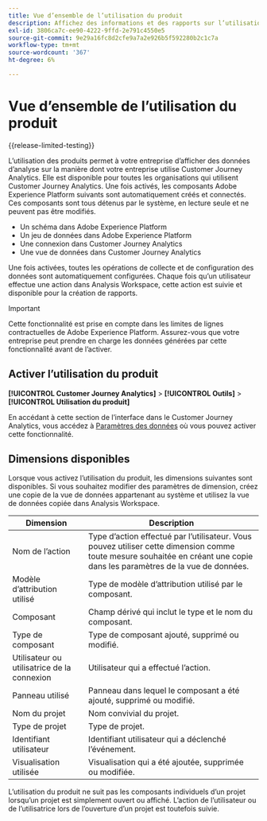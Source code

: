 ```yaml
---
title: Vue d’ensemble de l’utilisation du produit
description: Affichez des informations et des rapports sur l’utilisation de Customer Journey Analytics par votre organisation.
exl-id: 3806ca7c-ee90-4222-9ffd-2e791c4550e5
source-git-commit: 9e29a16fc8d2cfe9a7a2e926b5f592280b2c1c7a
workflow-type: tm+mt
source-wordcount: '367'
ht-degree: 6%

---
```


# Vue d’ensemble de l’utilisation du produit

{{release-limited-testing}}

L’utilisation des produits permet à votre entreprise d’afficher des données d’analyse sur la manière dont votre entreprise utilise Customer Journey Analytics. Elle est disponible pour toutes les organisations qui utilisent Customer Journey Analytics. Une fois activés, les composants Adobe Experience Platform suivants sont automatiquement créés et connectés. Ces composants sont tous détenus par le système, en lecture seule et ne peuvent pas être modifiés.

* Un schéma dans Adobe Experience Platform
* Un jeu de données dans Adobe Experience Platform
* Une connexion dans Customer Journey Analytics
* Une vue de données dans Customer Journey Analytics

Une fois activées, toutes les opérations de collecte et de configuration des données sont automatiquement configurées. Chaque fois qu’un utilisateur effectue une action dans Analysis Workspace, cette action est suivie et disponible pour la création de rapports.

>[!IMPORTANT]
>
>Cette fonctionnalité est prise en compte dans les limites de lignes contractuelles de Adobe Experience Platform. Assurez-vous que votre entreprise peut prendre en charge les données générées par cette fonctionnalité avant de l’activer.

## Activer l’utilisation du produit

**[!UICONTROL Customer Journey Analytics]** > **[!UICONTROL Outils]** > **[!UICONTROL Utilisation du produit]**

En accédant à cette section de l’interface dans le Customer Journey Analytics, vous accédez à [Paramètres des données](data-settings.md) où vous pouvez activer cette fonctionnalité.

## Dimensions disponibles

Lorsque vous activez l’utilisation du produit, les dimensions suivantes sont disponibles. Si vous souhaitez modifier des paramètres de dimension, créez une copie de la vue de données appartenant au système et utilisez la vue de données copiée dans Analysis Workspace.

| Dimension | Description |
| --- | --- |
| Nom de l’action | Type d’action effectué par l’utilisateur. Vous pouvez utiliser cette dimension comme toute mesure souhaitée en créant une copie dans les paramètres de la vue de données. |
| Modèle d’attribution utilisé | Type de modèle d’attribution utilisé par le composant. |
| Composant | Champ dérivé qui inclut le type et le nom du composant. |
| Type de composant | Type de composant ajouté, supprimé ou modifié. |
| Utilisateur ou utilisatrice de la connexion | Utilisateur qui a effectué l’action. |
| Panneau utilisé | Panneau dans lequel le composant a été ajouté, supprimé ou modifié. |
| Nom du projet | Nom convivial du projet. |
| Type de projet | Type de projet. |
| Identifiant utilisateur | Identifiant utilisateur qui a déclenché l’événement. |
| Visualisation utilisée | Visualisation qui a été ajoutée, supprimée ou modifiée. |

L’utilisation du produit ne suit pas les composants individuels d’un projet lorsqu’un projet est simplement ouvert ou affiché. L’action de l’utilisateur ou de l’utilisatrice lors de l’ouverture d’un projet est toutefois suivie.
